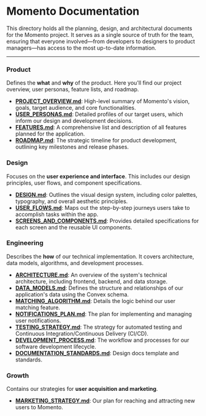 # Momento Documentation

This directory holds all the planning, design, and architectural documents for the Momento project. It serves as a single source of truth for the team, ensuring that everyone involved—from developers to designers to product managers—has access to the most up-to-date information.

---

### Product

Defines the **what** and **why** of the product. Here you'll find our project overview, user personas, feature lists, and roadmap.

- **[PROJECT_OVERVIEW.md](./PROJECT_OVERVIEW.md)**: High-level summary of Momento's vision, goals, target audience, and core functionalities.
- **[USER_PERSONAS.md](./USER_PERSONAS.md)**: Detailed profiles of our target users, which inform our design and development decisions.
- **[FEATURES.md](./FEATURES.md)**: A comprehensive list and description of all features planned for the application.
- **[ROADMAP.md](./ROADMAP.md)**: The strategic timeline for product development, outlining key milestones and release phases.

### Design

Focuses on the **user experience and interface**. This includes our design principles, user flows, and component specifications.

- **[DESIGN.md](./DESIGN.md)**: Outlines the visual design system, including color palettes, typography, and overall aesthetic principles.
- **[USER_FLOWS.md](./USER_FLOWS.md)**: Maps out the step-by-step journeys users take to accomplish tasks within the app.
- **[SCREENS_AND_COMPONENTS.md](./SCREENS_AND_COMPONENTS.md)**: Provides detailed specifications for each screen and the reusable UI components.

### Engineering

Describes the **how** of our technical implementation. It covers architecture, data models, algorithms, and development processes.

- **[ARCHITECTURE.md](./ARCHITECTURE.md)**: An overview of the system's technical architecture, including frontend, backend, and data storage.
- **[DATA_MODELS.md](./DATA_MODELS.md)**: Defines the structure and relationships of our application's data using the Convex schema.
- **[MATCHING_ALGORITHM.md](./MATCHING_ALGORITHM.md)**: Details the logic behind our user matching feature.
- **[NOTIFICATIONS_PLAN.md](./NOTIFICATIONS_PLAN.md)**: The plan for implementing and managing user notifications.
- **[TESTING_STRATEGY.md](./TESTING_STRATEGY.md)**: The strategy for automated testing and Continuous Integration/Continuous Delivery (CI/CD).
- **[DEVELOPMENT_PROCESS.md](./DEVELOPMENT_PROCESS.md)**: The workflow and processes for our software development lifecycle.
- **[DOCUMENTATION_STANDARDS.md](./DOCUMENTATION_STANDARDS.md)**: Design docs template and standards.

### Growth

Contains our strategies for **user acquisition and marketing**.

- **[MARKETING_STRATEGY.md](./MARKETING_STRATEGY.md)**: Our plan for reaching and attracting new users to Momento.
